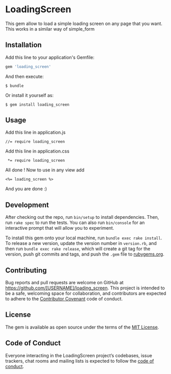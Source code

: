 # LoadingScreen

This gem allow to load a simple loading screen on any page that you want. This works in a similar way of simple_form

## Installation

Add this line to your application's Gemfile:

```ruby
gem 'loading_screen'
```

And then execute:

    $ bundle

Or install it yourself as:

    $ gem install loading_screen

## Usage

Add this line in application.js
```
//= require loading_screen
```

Add this line in application.css
```
 *= require loading_screen
```

All done ! Now to use in any view add
```
<%= loading_screen %>
```
And you are done :)
## Development

After checking out the repo, run `bin/setup` to install dependencies. Then, run `rake spec` to run the tests. You can also run `bin/console` for an interactive prompt that will allow you to experiment.

To install this gem onto your local machine, run `bundle exec rake install`. To release a new version, update the version number in `version.rb`, and then run `bundle exec rake release`, which will create a git tag for the version, push git commits and tags, and push the `.gem` file to [rubygems.org](https://rubygems.org).

## Contributing

Bug reports and pull requests are welcome on GitHub at https://github.com/[USERNAME]/loading_screen. This project is intended to be a safe, welcoming space for collaboration, and contributors are expected to adhere to the [Contributor Covenant](http://contributor-covenant.org) code of conduct.

## License

The gem is available as open source under the terms of the [MIT License](https://opensource.org/licenses/MIT).

## Code of Conduct

Everyone interacting in the LoadingScreen project’s codebases, issue trackers, chat rooms and mailing lists is expected to follow the [code of conduct](https://github.com/[USERNAME]/loading_screen/blob/master/CODE_OF_CONDUCT.md).

